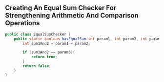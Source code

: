 ## Creating An Equal Sum Checker For Strengthening Arithmetic And Comparison Operations

```java
public class EqualSumChecker {
    public static boolean hasEqualSum(int param1, int param2, int param3){
        int sum1And2 = param1 + param2;
        
        if (sum1And2 == param3){
            return true;
        }
        return false;
    }
}
```